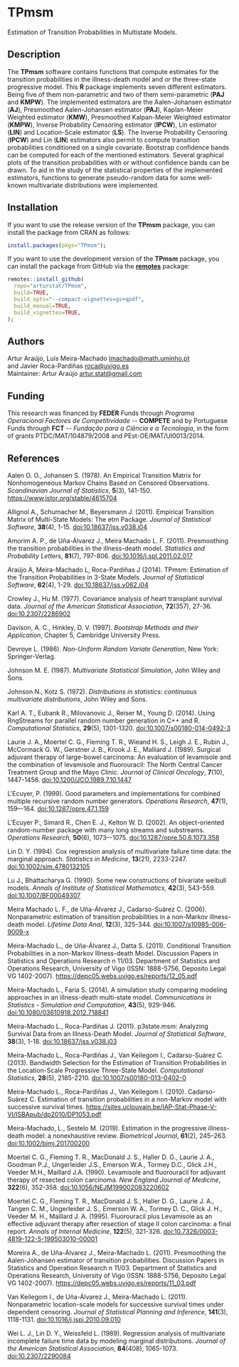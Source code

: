 # TPmsm
Estimation of Transition Probabilities in Multistate Models.

## Description
The **TPmsm** software contains functions that compute estimates for the transition probabilities in the illness-death model and or the three-state progressive model. This **R** package implements seven different estimators. Being five of them non-parametric and two of them semi-parametric (**PAJ** and **KMPW**). The implemented estimators are the Aalen-Johansen estimator (**AJ**), Presmoothed Aalen-Johansen estimator (**PAJ**), Kaplan-Meier Weighted estimator (**KMW**), Presmoothed Kalpan-Meier Weighted estimator (**KMPW**), Inverse Probability Censoring estimator (**IPCW**), Lin estimator (**LIN**) and Location-Scale estimator (**LS**). The Inverse Probability Censoring (**IPCW**) and Lin (**LIN**) estimators also permit to compute transition probabilities conditioned on a single covariate. Bootstrap confidence bands can be computed for each of the mentioned estimators. Several graphical plots of the transition probabilities with or without confidence bands can be drawn. To aid in the study of the statistical properties of the implemented estimators, functions to generate pseudo-random data for some well-known multivariate distributions were implemented.

## Installation
If you want to use the release version of the **TPmsm** package, you can install the package from CRAN as follows:
```r
install.packages(pkgs="TPmsm");
```
If you want to use the development version of the **TPmsm** package, you can install the package from GitHub via the [**remotes**](https://remotes.r-lib.org) package:
```r
remotes::install_github(
  repo="arturstat/TPmsm",
  build=TRUE,
  build_opts="--compact-vignettes=gs+qpdf",
  build_manual=TRUE,
  build_vignettes=TRUE,
);
```

## Authors
Artur Araújo, Luís Meira-Machado <lmachado@math.uminho.pt> \
and Javier Roca-Pardiñas <roca@uvigo.es> \
Maintainer: Artur Araújo <artur.stat@gmail.com>

## Funding
This research was financed by **FEDER** Funds through *Programa Operacional Factores de Competitividade* -- **COMPETE** and by Portuguese Funds through **FCT** -- *Fundação para a Ciência e a Tecnologia*, in the form of grants PTDC/MAT/104879/2008 and PEst-OE/MAT/UI0013/2014.

## References
Aalen O. O., Johansen S. (1978). An Empirical Transition Matrix for Nonhomogeneous Markov Chains Based on Censored Observations. *Scandinavian Journal of Statistics*, **5**(3), 141-150. <https://www.jstor.org/stable/4615704>

Allignol A., Schumacher M., Beyersmann J. (2011). Empirical Transition Matrix of Multi-State Models: The etm Package. *Journal of Statistical Software*, **38**(4), 1-15. [doi:10.18637/jss.v038.i04](https://doi.org/10.18637/jss.v038.i04)

Amorim A. P., de Uña-Álvarez J., Meira Machado L. F. (2011). Presmoothing the transition probabilities in the illness-death model. *Statistics and Probability Letters*, **81**(7), 797-806. [doi:10.1016/j.spl.2011.02.017](https://doi.org/10.1016/j.spl.2011.02.017)

Araújo A, Meira-Machado L, Roca-Pardiñas J (2014). TPmsm: Estimation of the Transition Probabilities in
3-State Models. *Journal of Statistical Software*, **62**(4), 1-29. [doi:10.18637/jss.v062.i04](https://doi.org/10.18637/jss.v062.i04)

Crowley J., Hu M. (1977). Covariance analysis of heart transplant survival data. *Journal of the American Statistical Association*, **72**(357), 27-36. [doi:10.2307/2286902](https://doi.org/10.2307/2286902)

Davison, A. C., Hinkley, D. V. (1997). *Bootstrap Methods and their Application*, Chapter 5, Cambridge University Press.

Devroye L. (1986). *Non-Uniform Random Variate Generation*, New York: Springer-Verlag.

Johnson M. E. (1987). *Multivariate Statistical Simulation*, John Wiley and Sons.

Johnson N., Kotz S. (1972). *Distributions in statistics: continuous multivariate distributions*, John Wiley and Sons.

Karl A. T., Eubank R., Milovanovic J., Reiser M., Young D. (2014). Using RngStreams for parallel random number generation in C++ and R. *Computational Statistics*, **29**(5), 1301-1320. [doi:10.1007/s00180-014-0492-3](https://doi.org/10.1007/s00180-014-0492-3)

Laurie J. A., Moertel C. G., Fleming T. R., Wieand H. S., Leigh J. E., Rubin J., McCormack G. W., Gerstner J. B., Krook J. E., Malliard J. (1989). Surgical adjuvant therapy of large-bowel carcinoma: An evaluation of levamisole and the combination of levamisole and fluorouracil: The North Central Cancer Treatment Group and the Mayo Clinic. *Journal of Clinical Oncology*, **7**(10), 1447-1456. [doi:10.1200/JCO.1989.7.10.1447](https://doi.org/10.1200/JCO.1989.7.10.1447)

L'Ecuyer, P. (1999). Good parameters and implementations for combined multiple recursive random number generators. *Operations Research*, **47**(1), 159–-164. [doi:10.1287/opre.47.1.159](https://doi.org/10.1287/opre.47.1.159)

L’Ecuyer P., Simard R., Chen E. J., Kelton W. D. (2002). An object-oriented random-number package with many long streams and substreams. *Operations Research*, **50**(6), 1073–-1075. [doi:10.1287/opre.50.6.1073.358](https://doi.org/10.1287/opre.50.6.1073.358)

Lin D. Y. (1994). Cox regression analysis of multivariate failure time data: the marginal approach. *Statistics in Medicine*, **13**(21), 2233-2247. [doi:10.1002/sim.4780132105](https://doi.org/10.1002/sim.4780132105)

Lu J., Bhattacharya G. (1990). Some new constructions of bivariate weibull models. *Annals of Institute of Statistical Mathematics*, **42**(3), 543-559. [doi:10.1007/BF00049307](https://doi.org/10.1007/BF00049307)

Meira Machado L. F., de Uña-Álvarez J., Cadarso-Suárez C. (2006). Nonparametric estimation of transition probabilities in a non-Markov illness-death model. *Lifetime Data Anal*, **12**(3), 325-344. [doi:10.1007/s10985-006-9009-x](https://doi.org/10.1007/s10985-006-9009-x)

Meira-Machado L., de Uña-Álvarez J., Datta S. (2011). Conditional Transition Probabilities in a non-Markov Illness-death Model. Discussion Papers in Statistics and Operations Research n 11/03. Department of Statistics and Operations Research, University of Vigo (ISSN: 1888-5756, Deposito Legal VG 1402-2007). <https://depc05.webs.uvigo.es/reports/12_05.pdf>

Meira-Machado L., Faria S. (2014). A simulation study comparing modeling approaches in an illness-death multi-state model. *Communications in Statistics - Simulation and Computation*, **43**(5), 929-946. [doi:10.1080/03610918.2012.718841](https://doi.org/10.1080/03610918.2012.718841)

Meira-Machado L., Roca-Pardiñas J. (2011). p3state.msm: Analyzing Survival Data from an Illness-Death Model. *Journal of Statistical Software*, **38**(3), 1-18. [doi:10.18637/jss.v038.i03](https://doi.org/10.18637/jss.v038.i03)

Meira-Machado L., Roca-Pardiñas J., Van Keilegom I., Cadarso-Suárez C. (2013). Bandwidth Selection for the Estimation of Transition Probabilities in the Location-Scale Progressive Three-State Model. *Computational Statistics*, **28**(5), 2185-2210. [doi:10.1007/s00180-013-0402-0](https://doi.org/10.1007/s00180-013-0402-0)

Meira-Machado L., Roca-Pardiñas J., Van Keilegom I. (2010). Cadarso-Suárez C. Estimation of transition probabilities in a non-Markov model with successive survival times. <https://sites.uclouvain.be/IAP-Stat-Phase-V-VI/ISBApub/dp2010/DP1053.pdf>

Meira-Machado, L., Sestelo M. (2019). Estimation in the progressive illness-death model: a nonexhaustive
review. *Biometrical Journal*, **61**(2), 245–263. [doi:10.1002/bimj.201700200](https://doi.org/10.1002/bimj.201700200)

Moertel C. G., Fleming T. R., MacDonald J. S., Haller D. G., Laurie J. A., Goodman P.J., Ungerleider J.S., Emerson W.A., Tormey D.C., Glick J.H., Veeder M.H., Maillard J.A. (1990). Levamisole and fluorouracil for adjuvant therapy of resected colon carcinoma. *New England Journal of Medicine*, **322**(6), 352-358. [doi:10.1056/NEJM199002083220602](https://doi.org/10.1056/NEJM199002083220602)

Moertel C. G., Fleming T. R., MacDonald J. S., Haller D. G., Laurie J. A., Tangen C. M., Ungerleider J. S., Emerson W. A., Tormey D. C., Glick J. H., Veeder M. H., Maillard J. A. (1995). Fluorouracil plus Levamisole as an effective adjuvant therapy after resection of stage II colon carcinoma: a final report. *Annals of Internal Medicine*, **122**(5), 321-326. [doi:10.7326/0003-4819-122-5-199503010-00001](https://doi.org/10.7326/0003-4819-122-5-199503010-00001)

Moreira A., de Uña-Álvarez J., Meira-Machado L. (2011). Presmoothing the Aalen-Johansen estimator of transition probabilities. Discussion Papers in Statistics and Operation Research n 11/03. Department of Statistics and Operations Research, University of Vigo (ISSN: 1888-5756, Deposito Legal VG 1402-2007). <https://depc05.webs.uvigo.es/reports/11_03.pdf>

Van Keilegom I., de Uña-Álvarez J., Meira-Machado L. (2011). Nonparametric location-scale models for successive survival times under dependent censoring. *Journal of Statistical Planning and Inference*, **141**(3), 1118-1131. [doi:10.1016/j.jspi.2010.09.010](https://doi.org/10.1016/j.jspi.2010.09.010)

Wei L. J., Lin D. Y., Weissfeld L. (1989). Regression analysis of multivariate incomplete failure time data by modeling marginal distributions. *Journal of the American Statistical Association*, **84**(408), 1065-1073. [doi:10.2307/2290084](https://doi.org/10.2307/2290084)
